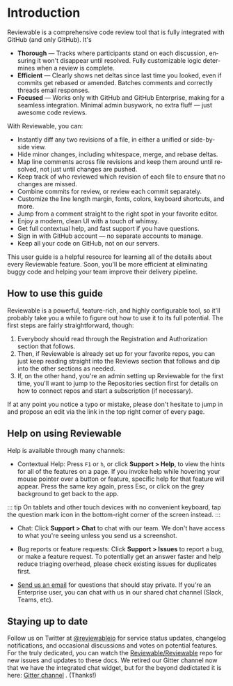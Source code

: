 # Introduction

Reviewable is a comprehensive code review tool that is fully integrated with GitHub (and only GitHub).  It's

* **Thorough** — Tracks where par­tic­i­pants stand on each dis­cus­sion, en­sur­ing it won't dis­ap­pear un­til re­solved. Fully cus­tomiz­able logic de­ter­mines when a re­view is com­plete.
* **Efficient** — Clearly shows net deltas since last time you looked, even if com­mits get re­based or amended. Batches com­ments and cor­rectly threads email re­sponses.
* **Fo­cused** — Works only with GitHub and GitHub En­ter­prise, mak­ing for a seam­less in­te­gra­tion. Min­i­mal ad­min busy­work, no ex­tra fluff — just awe­some code re­views.

With Reviewable, you can:

* In­stantly diff any two re­vi­sions of a file, in either a uni­fied or side-by-side view.
* Hide mi­nor changes, including white­space, merge, and re­base deltas.
* Map line com­ments across file re­vi­sions and keep them around un­til re­solved, not just un­til changes are pushed.
* Keep track of who re­viewed which re­vi­sion of each file to ensure that no changes are missed.
* Com­bine com­mits for review, or re­view each commit separately.
* Cus­tomize the line length mar­gin, fonts, col­ors, key­board short­cuts, and more.
* Jump from a com­ment straight to the right spot in your fa­vorite ed­i­tor.
* Enjoy a mod­ern, clean UI with a touch of whimsy.
* Get full con­tex­tual help, and fast sup­port if you have ques­tions.
* Sign in with GitHub ac­count — no sep­a­rate ac­counts to man­age.
* Keep all your code on GitHub, not on our servers.

This user guide is a helpful resource for learning all of the details about every Reviewable feature. Soon, you'll be more efficient at eliminating buggy code and helping your team improve their delivery pipeline.

## How to use this guide

Reviewable is a powerful, feature-rich, and highly configurable tool, so it'll probably take you a while to figure out how to use it to its full potential.  The first steps are fairly straightforward, though:

1. Everybody should read through the Registration and Authorization section that follows.
2. Then, if Reviewable is already set up for your favorite repos, you can just keep reading straight into the Reviews section that follows and dip into the other sections as needed.
3. If, on the other hand, you're an admin setting up Reviewable for the first time, you'll want to jump to the Repositories section first for details on how to connect repos and start a subscription (if necessary).

If at any point you notice a typo or mistake, please don't hesitate to jump in and propose an edit via the link in the top right corner of every page.

## Help on using Reviewable

Help is available through many channels:

* Contextual Help: Press `F1` or `h`, or click **Support > Help**, to view the hints for all of the features on a page. If you invoke help while hovering your mouse pointer over a button or feature, specific help for that feature will appear.  Press the same key again, press Esc, or click on the grey background to get back to the app.

::: tip
On tablets and other touch devices with no convenient keyboard, tap the question mark icon in the bottom-right corner of the screen instead.
:::

* Chat: Click **Support > Chat** to chat with our team. We don't have access to what you're seeing unless you send us a screenshot.

* Bug reports or feature requests: Click **Support > Issues** to report a bug, or make a feature request. To potentially get an answer faster and help reduce triaging overhead, please check existing issues for duplicates first.

* [Send us an email](mailto:support@reviewable.io) for questions that should stay private. If you're an Enterprise user, you can chat with us in our shared chat channel (Slack, Teams, etc).

## Staying up to date

Follow us on Twitter at [@reviewableio](https://twitter.com/reviewableio) for service status updates, changelog notifications, and occasional discussions and votes on potential features.  For the truly dedicated, you can watch the [Reviewable/Reviewable](https://github.com/reviewable/reviewable) repo for new issues and updates to these docs. We retired our Gitter channel now that we have the integrated chat widget, but for the beyond dedictated it is here: [Gitter channel](https://gitter.im/Reviewable/Reviewable) .  (Thanks!)
